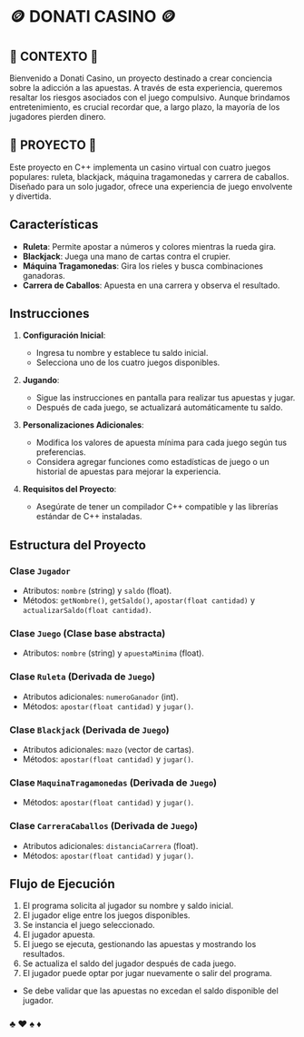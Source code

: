 # 🪙 DONATI CASINO 🪙
## 🎰 CONTEXTO 🎰
Bienvenido a Donati Casino, un proyecto destinado a crear conciencia sobre la adicción a las apuestas. A través de esta experiencia, queremos resaltar los riesgos asociados con el juego compulsivo. Aunque brindamos entretenimiento, es crucial recordar que, a largo plazo, la mayoría de los jugadores pierden dinero.

## 🎰 PROYECTO 🎰
Este proyecto en C++ implementa un casino virtual con cuatro juegos populares: ruleta, blackjack, máquina tragamonedas y carrera de caballos. Diseñado para un solo jugador, ofrece una experiencia de juego envolvente y divertida.

## Características

- **Ruleta**: Permite apostar a números y colores mientras la rueda gira.
- **Blackjack**: Juega una mano de cartas contra el crupier.
- **Máquina Tragamonedas**: Gira los rieles y busca combinaciones ganadoras.
- **Carrera de Caballos**: Apuesta en una carrera y observa el resultado.

## Instrucciones

1. **Configuración Inicial**:
   - Ingresa tu nombre y establece tu saldo inicial.
   - Selecciona uno de los cuatro juegos disponibles.

2. **Jugando**:
   - Sigue las instrucciones en pantalla para realizar tus apuestas y jugar.
   - Después de cada juego, se actualizará automáticamente tu saldo.

3. **Personalizaciones Adicionales**:
   - Modifica los valores de apuesta mínima para cada juego según tus preferencias.
   - Considera agregar funciones como estadísticas de juego o un historial de apuestas para mejorar la experiencia.

4. **Requisitos del Proyecto**:
   - Asegúrate de tener un compilador C++ compatible y las librerías estándar de C++ instaladas.

## Estructura del Proyecto

### Clase `Jugador`

- Atributos: `nombre` (string) y `saldo` (float).
- Métodos: `getNombre()`, `getSaldo()`, `apostar(float cantidad)` y `actualizarSaldo(float cantidad)`.

### Clase `Juego` (Clase base abstracta)

- Atributos: `nombre` (string) y `apuestaMinima` (float).

### Clase `Ruleta` (Derivada de `Juego`)

- Atributos adicionales: `numeroGanador` (int).
- Métodos: `apostar(float cantidad)` y `jugar()`.

### Clase `Blackjack` (Derivada de `Juego`)

- Atributos adicionales: `mazo` (vector de cartas).
- Métodos: `apostar(float cantidad)` y `jugar()`.

### Clase `MaquinaTragamonedas` (Derivada de `Juego`)

- Métodos: `apostar(float cantidad)` y `jugar()`.

### Clase `CarreraCaballos` (Derivada de `Juego`)

- Atributos adicionales: `distanciaCarrera` (float).
- Métodos: `apostar(float cantidad)` y `jugar()`.

## Flujo de Ejecución

1. El programa solicita al jugador su nombre y saldo inicial.
2. El jugador elige entre los juegos disponibles.
3. Se instancia el juego seleccionado.
4. El jugador apuesta.
5. El juego se ejecuta, gestionando las apuestas y mostrando los resultados.
6. Se actualiza el saldo del jugador después de cada juego.
7. El jugador puede optar por jugar nuevamente o salir del programa.

- Se debe validar que las apuestas no excedan el saldo disponible del jugador.



###  ♣️ ♥️ ♠️ ♦️

